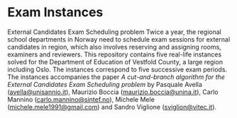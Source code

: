 # Exam Instances
External Candidates Exam Scheduling problem
Twice a year, the regional school departments in Norway need to schedule
exam sessions for external candidates in region, which also involves 
reserving and assigning rooms, examiners and reviewers.
This repository contains five real-life instances solved for 
the Department of Education of Vestfold County, 
a large region including Oslo. 
The instances correspond to five successive exam periods.
The instances accompanies the paper _A cut-and-branch algorithm for the External
Candidates Exam Scheduling problem_ by Pasquale Avella (avella@unisannio.it),
Maurizio Boccia (maurizio.boccia@unina.it), Carlo Mannino (carlo.mannino@sintef.no), 
Michele Mele (michele.mele1991@gmail.com) and Sandro Viglione (sviglion@vitec.it).
